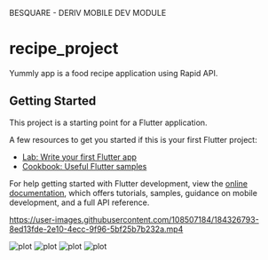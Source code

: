 BESQUARE - DERIV MOBILE DEV MODULE
# recipe_project

Yummly app is a food recipe application using Rapid API.

## Getting Started

This project is a starting point for a Flutter application.

A few resources to get you started if this is your first Flutter project:

- [Lab: Write your first Flutter app](https://docs.flutter.dev/get-started/codelab)
- [Cookbook: Useful Flutter samples](https://docs.flutter.dev/cookbook)

For help getting started with Flutter development, view the
[online documentation](https://docs.flutter.dev/), which offers tutorials,
samples, guidance on mobile development, and a full API reference.

https://user-images.githubusercontent.com/108507184/184326793-8ed13fde-2e10-4ecc-9f96-5bf25b7b232a.mp4

![plot](./assets/images//Loginpage/login.png)
![plot](./assets/images//Loginpage/homepage.png)
![plot](./assets/images//Loginpage/search.png)
![plot](./assets/images//Loginpage/details.png)
